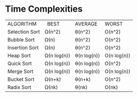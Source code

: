 # Time Complexities
|   |   |   |    |
|--- |--- |--- |---  |
|  ALGORITHM |    BEST  |  AVERAGE  |  WORST | 
| Selection Sort  |  Ω(n^2)  |  θ(n^2)  |  O(n^2) | 
| Bubble Sort  |  Ω(n)  |  θ(n^2)  |  O(n^2) | 
| Insertion Sort  |  Ω(n)  |  θ(n^2)  |  O(n^2) | 
| Heap Sort  |  Ω(n log(n))  |  θ(n log(n))  |  O(n log(n)) | 
| Quick Sort  |  Ω(n log(n))  |  θ(n log(n))  |  O(n^2) | 
| Merge Sort  |  Ω(n log(n))  |  θ(n log(n))  |  O(n log(n)) | 
| Bucket Sort  |  Ω(n+k)  |  θ(n+k)  |  O(n^2) | 
| Radix Sort  |  Ω(nk)  |  θ(nk)  |  O(nk) | 
